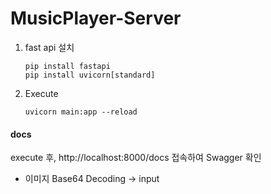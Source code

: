 # MusicPlayer-Server



1. fast api 설치

   ```
   pip install fastapi
   pip install uvicorn[standard]
   ```

2. Execute

   ```
   uvicorn main:app --reload
   ```




#### docs

execute 후,  http://localhost:8000/docs 접속하여 Swagger 확인



- 이미지 Base64 Decoding -> input 